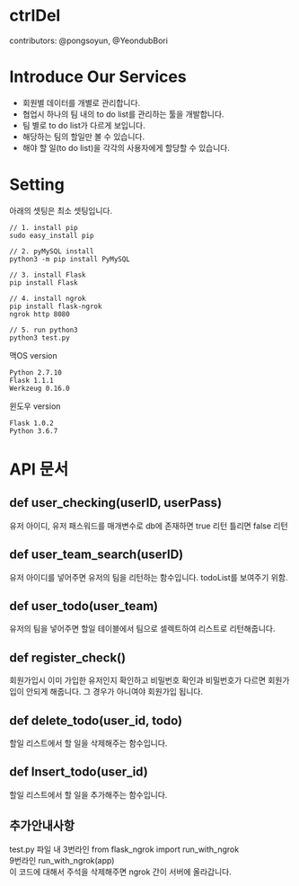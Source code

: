# ctrlDel
contributors: @pongsoyun, @YeondubBori

# Introduce Our Services
- 회원별 데이터를 개별로 관리합니다.
- 협업시 하나의 팀 내의 to do list를 관리하는 툴을 개발합니다.
- 팀 별로 to do list가 다르게 보입니다. 
- 해당하는 팀의 할일만 볼 수 있습니다. 
- 해야 할 일(to do list)을 각각의 사용자에게 할당할 수 있습니다.  



# Setting
아래의 셋팅은 최소 셋팅입니다.

```
// 1. install pip
sudo easy_install pip

// 2. pyMySQL install
python3 -m pip install PyMySQL

// 3. install Flask
pip install Flask

// 4. install ngrok
pip install flask-ngrok
ngrok http 8080

// 5. run python3
python3 test.py
```
맥OS version
```
Python 2.7.10
Flask 1.1.1
Werkzeug 0.16.0
```

윈도우 version
```
Flask 1.0.2
Python 3.6.7
```
# API 문서

## def user_checking(userID, userPass)
유저 아이디, 유저 패스워드를 매개변수로 db에 존재하면 true 리턴 틀리면 false 리턴

## def user_team_search(userID)
유저 아이디를 넣어주면 유저의 팀을 리턴하는 함수입니다. todoList를 보여주기 위함.

## def user_todo(user_team)
유저의 팀을 넣어주면 할일 테이블에서 팀으로 셀렉트하여 리스트로 리턴해줍니다.

## def register_check()
회원가입시 이미 가입한 유저인지 확인하고 비밀번호 확인과 비밀번호가 다르면 회원가입이 안되게 해줍니다.
그 경우가 아니여야 회원가입 됩니다.

## def delete_todo(user_id, todo)
할일 리스트에서 할 일을 삭제해주는 함수입니다.

## def lnsert_todo(user_id)
할일 리스트에서 할 일을 추가해주는 함수입니다.

## 추가안내사항
test.py 파일 내
3번라인 from flask_ngrok import run_with_ngrok<br>
9번라인 run_with_ngrok(app)<br>
이 코드에 대해서 주석을 삭제해주면 ngrok 간이 서버에 올라갑니다. 
